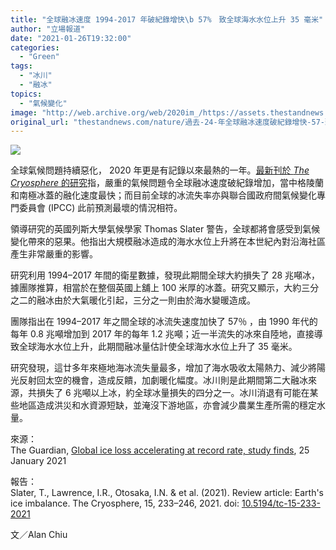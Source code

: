 ```yaml
---
title: "全球融冰速度 1994-2017 年破紀錄增快\b 57%　致全球海水水位上升 35 毫米"
author: "立場報道"
date: "2021-01-26T19:32:00"
categories:
  - "Green"
tags:
  - "冰川"
  - "融冰"
topics:
  - "氣候變化"
image: "http://web.archive.org/web/2020im_/https://assets.thestandnews.com/media/photos/E89E8DE586B0_epFSV_vGLzBhr.png"
original_url: "thestandnews.com/nature/過去-24-年全球融冰速度破紀錄增快-57-致全球海水水位上升-35-毫米"
---
```

![](http://web.archive.org/web/2020im_/https://assets.thestandnews.com/media/photos/E89E8DE586B0_epFSV_vGLzBhr.png)

全球氣候問題持續惡化， 2020 年更是有記錄以來最熱的一年。[最新刊於 _The Cryosphere_ 的研究](http://web.archive.org/web/20211229092357/https://doi.org/10.5194/tc-15-233-2021)指，嚴重的氣候問題令全球融冰速度破紀錄增加，當中格陵蘭和南極冰蓋的融化速度最快；而目前全球的冰流失率亦與聯合國政府間氣候變化專門委員會 (IPCC) 此前預測最壞的情況相符。

領導研究的英國列斯大學氣候學家 Thomas Slater 警告，全球都將會感受到氣候變化帶來的惡果。他指出大規模融冰造成的海水水位上升將在本世紀內對沿海社區產生非常嚴重的影響。

研究利用 1994–2017 年間的衛星數據，發現此期間全球大約損失了 28 兆噸冰，據團隊推算，相當於在整個英國上舖上 100 米厚的冰蓋。研究又顯示，大約三分之二的融冰由於大氣暖化引起，三分之一則由於海水變暖造成。

團隊指出在 1994–2017 年之間全球的冰流失速度加快了 57％ ，由 1990 年代的每年 0.8 兆噸增加到 2017 年的每年 1.2 兆噸；近一半流失的冰來自陸地，直接導致全球海水水位上升，此期間融冰量估計使全球海水水位上升了 35 毫米。

研究發現，這廿多年來極地海冰流失量最多，增加了海水吸收太陽熱力、減少將陽光反射回太空的機會，造成反饋，加劇暖化幅度。冰川則是此期間第二大融冰來源，共損失了 6 兆噸以上冰，約全球冰量損失的四分之一。冰川消退有可能在某些地區造成洪災和水資源短缺，並淹沒下游地區，亦會減少農業生產所需的穩定水量。

來源：  
The Guardian, [Global ice loss accelerating at record rate, study finds](http://web.archive.org/web/20211229092357/https://www.theguardian.com/environment/2021/jan/25/global-ice-loss-accelerating-at-record-rate-study-finds), 25 January 2021

報告：  
Slater, T., Lawrence, I.R., Otosaka, I.N. & et al. (2021). Review article: Earth's ice imbalance. The Cryosphere, 15, 233–246, 2021. doi: [10.5194/tc-15-233-2021](http://web.archive.org/web/20211229092357/https://doi.org/10.5194/tc-15-233-2021)

文／Alan Chiu